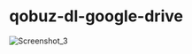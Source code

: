 # qobuz-dl-google-drive



![Screenshot_3](https://user-images.githubusercontent.com/113257996/189541292-b95de479-9825-4caa-9002-1f374b41e614.png)

